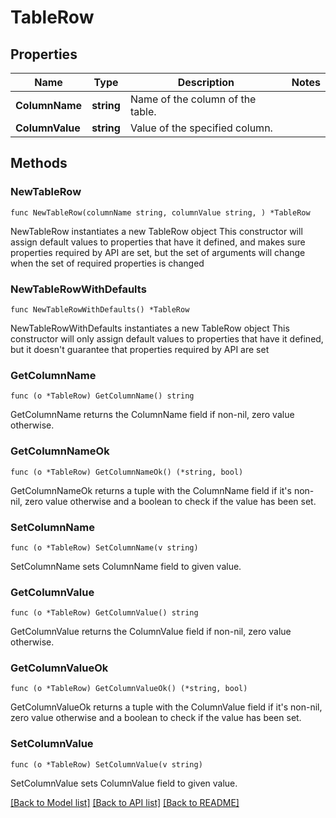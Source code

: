 # TableRow

## Properties

Name | Type | Description | Notes
------------ | ------------- | ------------- | -------------
**ColumnName** | **string** | Name of the column of the table. | 
**ColumnValue** | **string** | Value of the specified column. | 

## Methods

### NewTableRow

`func NewTableRow(columnName string, columnValue string, ) *TableRow`

NewTableRow instantiates a new TableRow object
This constructor will assign default values to properties that have it defined,
and makes sure properties required by API are set, but the set of arguments
will change when the set of required properties is changed

### NewTableRowWithDefaults

`func NewTableRowWithDefaults() *TableRow`

NewTableRowWithDefaults instantiates a new TableRow object
This constructor will only assign default values to properties that have it defined,
but it doesn't guarantee that properties required by API are set

### GetColumnName

`func (o *TableRow) GetColumnName() string`

GetColumnName returns the ColumnName field if non-nil, zero value otherwise.

### GetColumnNameOk

`func (o *TableRow) GetColumnNameOk() (*string, bool)`

GetColumnNameOk returns a tuple with the ColumnName field if it's non-nil, zero value otherwise
and a boolean to check if the value has been set.

### SetColumnName

`func (o *TableRow) SetColumnName(v string)`

SetColumnName sets ColumnName field to given value.


### GetColumnValue

`func (o *TableRow) GetColumnValue() string`

GetColumnValue returns the ColumnValue field if non-nil, zero value otherwise.

### GetColumnValueOk

`func (o *TableRow) GetColumnValueOk() (*string, bool)`

GetColumnValueOk returns a tuple with the ColumnValue field if it's non-nil, zero value otherwise
and a boolean to check if the value has been set.

### SetColumnValue

`func (o *TableRow) SetColumnValue(v string)`

SetColumnValue sets ColumnValue field to given value.



[[Back to Model list]](../README.md#documentation-for-models) [[Back to API list]](../README.md#documentation-for-api-endpoints) [[Back to README]](../README.md)


